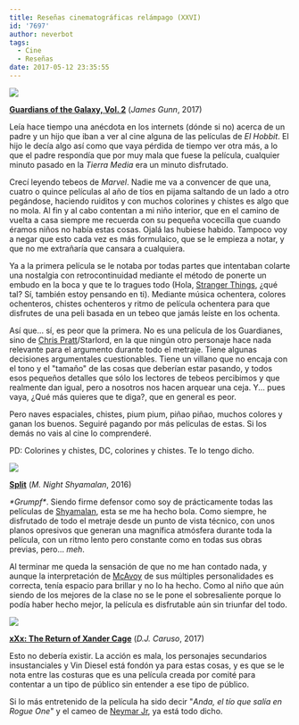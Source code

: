 ```yaml
---
title: Reseñas cinematográficas relámpago (XXVI)
id: '7697'
author: neverbot
tags:
  - Cine
  - Reseñas
date: 2017-05-12 23:35:55
---
```


[![](guardians_of_the_galaxy_2.png)](./guardians_of_the_galaxy_2.png)

**[Guardians of the Galaxy, Vol. 2](http://www.imdb.com/title/tt3896198/)** (_James Gunn_, 2017)

Leía hace tiempo una anécdota en los internets (dónde si no) acerca de un padre y un hijo que iban a ver al cine alguna de las películas de _El Hobbit_. El hijo le decía algo así como que vaya pérdida de tiempo ver otra más, a lo que el padre respondía que por muy mala que fuese la película, cualquier minuto pasado en la _Tierra Media_ era un minuto disfrutado.

Crecí leyendo tebeos de _Marvel_. Nadie me va a convencer de que una, cuatro o quince películas al año de tíos en pijama saltando de un lado a otro pegándose, haciendo ruiditos y con muchos colorines y chistes es algo que no mola. Al fin y al cabo contentan a mi niño interior, que en el camino de vuelta a casa siempre me recuerda con su pequeña vocecilla que cuando éramos niños no había estas cosas. Ojalá las hubiese habido. Tampoco voy a negar que esto cada vez es más formulaico, que se le empieza a notar, y que no me extrañaría que cansara a cualquiera.

Ya a la primera película se le notaba por todas partes que intentaban colarte una nostalgia con retrocontinuidad mediante el método de ponerte un embudo en la boca y que te lo tragues todo (Hola, [Stranger Things](http://www.imdb.com/title/tt4574334/), ¿qué tal? Sí, también estoy pensando en ti). Mediante música ochentera, colores ochenteros, chistes ochenteros y ritmo de película ochentera para que disfrutes de una peli basada en un tebeo que jamás leíste en los ochenta.

Así que... sí, es peor que la primera. No es una película de los Guardianes, sino de [Chris Pratt](http://www.imdb.com/name/nm0695435/)/Starlord, en la que ningún otro personaje hace nada relevante para el argumento durante todo el metraje. Tiene algunas decisiones argumentales cuestionables. Tiene un villano que no encaja con el tono y el "tamaño" de las cosas que deberían estar pasando, y todos esos pequeños detalles que sólo los lectores de tebeos percibimos y que realmente dan igual, pero a nosotros nos hacen arquear una ceja. Y... pues vaya, ¿Qué más quieres que te diga?, que en general es peor.

Pero naves espaciales, chistes, pium pium, piñao piñao, muchos colores y ganan los buenos. Seguiré pagando por más películas de estas. Si los demás no vais al cine lo comprenderé.

PD: Colorines y chistes, DC, colorines y chistes. Te lo tengo dicho.

**[![](split.png)](./split.png)**

**[Split](http://www.imdb.com/title/tt4972582/)** (_M. Night Shyamalan_, 2016)

_\*Grumpf\*_. Siendo firme defensor como soy de prácticamente todas las películas de [Shyamalan](http://www.imdb.com/name/nm0796117/), esta se me ha hecho bola. Como siempre, he disfrutado de todo el metraje desde un punto de vista técnico, con unos planos opresivos que generan una magnífica atmósfera durante toda la película, con un ritmo lento pero constante como en todas sus obras previas, pero... _meh_.

Al terminar me queda la sensación de que no me han contado nada, y aunque la interpretación de [McAvoy](http://www.imdb.com/name/nm0564215/) de sus múltiples personalidades es correcta, tenía espacio para brillar y no lo ha hecho. Como al niño que aún siendo de los mejores de la clase no se le pone el sobresaliente porque lo podía haber hecho mejor, la película es disfrutable aún sin triunfar del todo.

![](./xXx_xander_cage.png)

**[xXx: The Return of Xander Cage](http://www.imdb.com/title/tt1293847/)** (_D.J. Caruso_, 2017)

Esto no debería existir. La acción es mala, los personajes secundarios insustanciales y Vin Diesel está fondón ya para estas cosas, y es que se le nota entre las costuras que es una película creada por comité para contentar a un tipo de público sin entender a ese tipo de público.

Si lo más entretenido de la película ha sido decir "_Anda, el tío que salía en Rogue One_" y el cameo de [Neymar Jr](http://www.imdb.com/name/nm4827772/), ya está todo dicho.